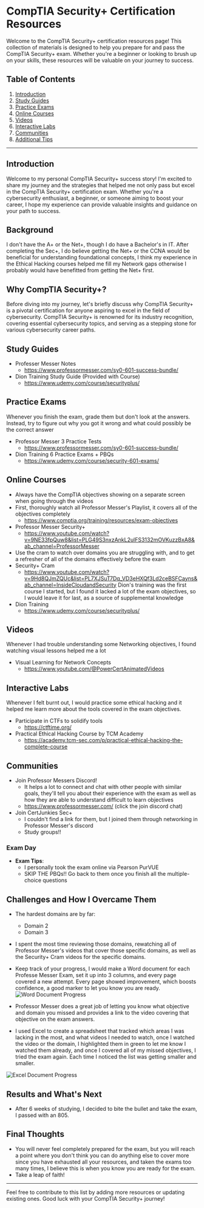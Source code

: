 # CompTIA Security+ Certification Resources

Welcome to the CompTIA Security+ certification resources page! This collection of materials is designed to help you prepare for and pass the CompTIA Security+ exam. Whether you're a beginner or looking to brush up on your skills, these resources will be valuable on your journey to success. 

## Table of Contents

1. [Introduction](#introduction)
2. [Study Guides](#study-guides)
3. [Practice Exams](#practice-exams)
4. [Online Courses](#online-courses)
5. [Videos](#videos)
6. [Interactive Labs](#interactive-labs)
7. [Communities](#communities)
8. [Additional Tips](#additional-tips)

---

## Introduction

Welcome to my personal CompTIA Security+ success story! I'm excited to share my journey and the strategies that helped me not only pass but excel in the CompTIA Security+ certification exam. Whether you're a cybersecurity enthusiast, a beginner, or someone aiming to boost your career, I hope my experience can provide valuable insights and guidance on your path to success.

## Background

I don't have the A+ or the Net+, though I do have a Bachelor's in IT. After completing the Sec+, I do believe getting the Net+ or the CCNA would be beneficial for understanding foundational concepts, I think my experience in the Ethical Hacking courses helped me fill my Network gaps otherwise I probably would have benefitted from getting the Net+ first.

## Why CompTIA Security+?

Before diving into my journey, let's briefly discuss why CompTIA Security+ is a pivotal certification for anyone aspiring to excel in the field of cybersecurity. CompTIA Security+ is renowned for its industry recognition, covering essential cybersecurity topics, and serving as a stepping stone for various cybersecurity career paths.


## Study Guides

- Professer Messer Notes
  - https://www.professormesser.com/sy0-601-success-bundle/
- Dion Training Study Guide (Provided with Course)
  - https://www.udemy.com/course/securityplus/

## Practice Exams
 Whenever you finish the exam, grade them but don't look at the answers. Instead, try to figure out why you got it wrong and what could possibly be the correct answer
- Professor Messer 3 Practice Tests
  - https://www.professormesser.com/sy0-601-success-bundle/
- Dion Training 6 Practice Exams + PBQs
  - https://www.udemy.com/course/security-601-exams/

## Online Courses
- Always have the CompTIA objectives showing on a separate screen when going through the videos
- First, thoroughly watch all Professor Messer's Playlist, it covers all of the objectives completely
  - https://www.comptia.org/training/resources/exam-objectives
- Professor Messer Security+
  - https://www.youtube.com/watch?v=9NE33fpQuw8&list=PLG49S3nxzAnkL2ulFS3132mOVKuzzBxA8&ab_channel=ProfessorMesser
- Use the cram to watch over domains you are struggling with, and to get a refresher of all of the domains effectively before the exam
- Security+ Cram
  - https://www.youtube.com/watch?v=9Hd8QJmZQUc&list=PL7XJSuT7Dq_VD3eHXQf3Ld2ceBSFCayns&ab_channel=InsideCloudandSecurity
 Dion's training was the first course I started, but I found it lacked a lot of the exam objectives, so I would leave it for last, as a source of supplemental knowledge
- Dion Training
  - https://www.udemy.com/course/securityplus/

## Videos

 Whenever I had trouble understanding some Networking objectives, I found watching visual lessons helped me a lot
- Visual Learning for Network Concepts
  - https://www.youtube.com/@PowerCertAnimatedVideos

## Interactive Labs
 Whenever I felt burnt out, I would practice some ethical hacking and it helped me learn more about the tools covered in the exam objectives.

- Participate in CTFs to solidify tools
  - https://ctftime.org/
- Practical Ethical Hacking Course by TCM Academy
  - https://academy.tcm-sec.com/p/practical-ethical-hacking-the-complete-course

## Communities

- Join Professor Messers Discord!
  - It helps a lot to connect and chat with other people with similar goals, they'll tell you about their experience with the exam as well as how they are able to understand difficult to learn objectives
  - https://www.professormesser.com/ (click the join discord chat)
- Join CertJunkies Sec+
  - I couldn't find a link for them, but I joined them through networking in Professor Messer's discord
  - Study groups!!

### Exam Day

- **Exam Tips**:
  - I personally took the exam online via Pearson PurVUE
  - SKIP THE PBQs!! Go back to them once you finish all the multiple-choice questions

## Challenges and How I Overcame Them

- The hardest domains are by far:
  - Domain 2
  - Domain 3
- I spent the most time reviewing those domains, rewatching all of Professor Messer's videos that cover those specific domains, as well as the Security+ Cram videos for the specific domains.
- Keep track of your progress, I would make a Word document for each Professe Messer Exam, set it up into 3 columns, and every page covered a new attempt. Every page showed improvement, which boosts confidence, a good marker to let you know you are ready.
![Word Document Progress](./img/WordTestProgress.png)

- Professor Messer does a great job of letting you know what objective and domain you missed and provides a link to the video covering that objective on the exam answers.
- I used Excel to create a spreadsheet that tracked which areas I was lacking in the most, and what videos I needed to watch, once I watched the video or the domain, I highlighted them in green to let me know I watched them already, and once I covered all of my missed objectives, I tried the exam again. Each time I noticed the list was getting smaller and smaller.

![Excel Document Progress](./img/ExcelTestProgress.png)

## Results and What's Next

- After 6 weeks of studying, I decided to bite the bullet and take the exam, I passed with an 805.
  
## Final Thoughts

- You will never feel completely prepared for the exam, but you will reach a point where you don't think you can do anything else to cover more since you have exhausted all your resources, and taken the exams too many times, I believe this is when you know you are ready for the exam.
- Take a leap of faith!

---

Feel free to contribute to this list by adding more resources or updating existing ones. Good luck with your CompTIA Security+ journey!
